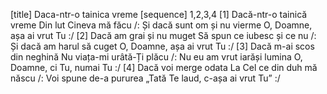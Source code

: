 [title] Daca-ntr-o tainica vreme
[sequence] 1,2,3,4
[1]
Dacă-ntr-o tainică vreme
Din lut Cineva mă făcu
/: Și dacă sunt om și nu vierme
O, Doamne, așa ai vrut Tu :/
[2]
Dacă am grai și nu muget
Să spun ce iubesc și ce nu
/: Și dacă am harul să cuget
O, Doamne, așa ai vrut Tu :/
[3]
Dacă m-ai scos din neghină
Nu viața-mi urâtă-Ți plăcu
/: Nu eu am vrut iarăși lumina
O, Doamne, ci Tu, numai Tu :/
[4]
Dacă voi merge odata
La Cel ce din duh mă născu
/: Voi spune de-a pururea „Tată
Te laud, c-așa ai vrut Tu” :/

